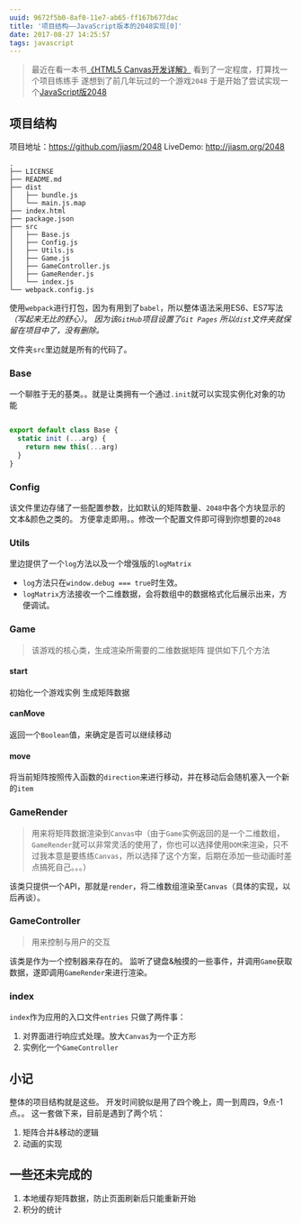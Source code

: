 ```yaml
---
uuid: 9672f5b0-8af0-11e7-ab65-ff167b677dac
title: '项目结构——JavaScript版本的2048实现[0]'
date: 2017-08-27 14:25:57
tags: javascript
---
```


> 最近在看一本书[《HTML5 Canvas开发详解》](https://book.douban.com/subject/26184170/) 看到了一定程度，打算找一个项目练练手
> 遂想到了前几年玩过的一个游戏`2048` 于是开始了尝试实现一个[JavaScript版2048](jiasm.org/2048/)

<!-- more -->

## 项目结构

项目地址：https://github.com/jiasm/2048
LiveDemo: http://jiasm.org/2048

```
.
├── LICENSE
├── README.md
├── dist
│   ├── bundle.js
│   └── main.js.map
├── index.html
├── package.json
├── src
│   ├── Base.js
│   ├── Config.js
│   ├── Utils.js
│   ├── Game.js
│   ├── GameController.js
│   ├── GameRender.js
│   └── index.js
└── webpack.config.js
```

使用`webpack`进行打包，因为有用到了`babel`，所以整体语法采用ES6、ES7写法 *（写起来无比的舒心）*。
*因为该`GitHub`项目设置了`Git Pages` 所以`dist`文件夹就保留在项目中了，没有删除。*

文件夹`src`里边就是所有的代码了。

### Base

一个聊胜于无的基类。。就是让类拥有一个通过`.init`就可以实现实例化对象的功能

```javascript

export default class Base {
  static init (...arg) {
    return new this(...arg)
  }
}

```

### Config

该文件里边存储了一些配置参数，比如默认的矩阵数量、`2048`中各个方块显示的文本&颜色之类的。
方便拿走即用。。修改一个配置文件即可得到你想要的`2048`

### Utils

里边提供了一个`log`方法以及一个增强版的`logMatrix`

- `log`方法只在`window.debug === true`时生效。
- `logMatrix`方法接收一个二维数据，会将数组中的数据格式化后展示出来，方便调试。

### Game

> 该游戏的核心类，生成渲染所需要的二维数据矩阵
> 提供如下几个方法

#### start

初始化一个游戏实例
生成矩阵数据

#### canMove

返回一个`Boolean`值，来确定是否可以继续移动

#### move

将当前矩阵按照传入函数的`direction`来进行移动，并在移动后会随机塞入一个新的`item`

### GameRender

> 用来将矩阵数据渲染到`Canvas`中（由于`Game`实例返回的是一个二维数组，`GameRender`就可以非常灵活的使用了，你也可以选择使用`DOM`来渲染，只不过我本意是要练练`Canvas`，所以选择了这个方案，后期在添加一些动画时差点搞死自己。。。）

该类只提供一个API，那就是`render`，将二维数组渲染至`Canvas`（具体的实现，以后再谈）。

### GameController

> 用来控制与用户的交互

该类是作为一个控制器来存在的。
监听了键盘&触摸的一些事件，并调用`Game`获取数据，遂即调用`GameRender`来进行渲染。

### index

`index`作为应用的入口文件`entries`
只做了两件事：
1. 对界面进行响应式处理。放大`Canvas`为一个正方形
2. 实例化一个`GameController`

## 小记

整体的项目结构就是这些。
开发时间貌似是用了四个晚上，周一到周四，9点-1点。。
这一套做下来，目前是遇到了两个坑：
1. 矩阵合并&移动的逻辑
2. 动画的实现

## 一些还未完成的

1. 本地缓存矩阵数据，防止页面刷新后只能重新开始
2. 积分的统计
